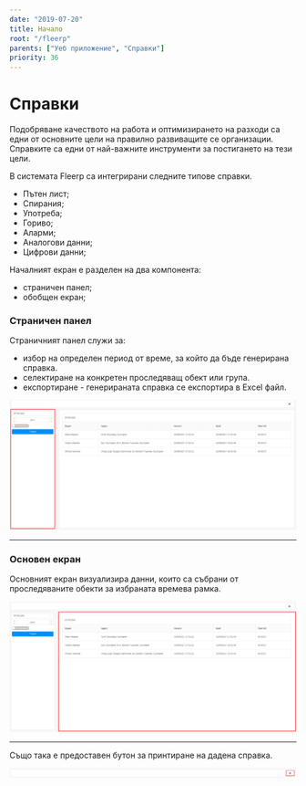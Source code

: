 ```yaml
---
date: "2019-07-20"
title: Начало
root: "/fleerp"
parents: ["Уеб приложение", "Справки"]
priority: 36
---
```


# Справки

Подобряване качеството на работа и оптимизирането на разходи
са едни от основните цели на правилно развиващите се организации.
Справките са едни от най-важните инструменти за постигането на тези цели.

В системата Fleerp са интегрирани следните типове справки.

- Пътен лист;
- Спирания;
- Употреба;
- Гориво;
- Аларми;
- Аналогови данни;
- Цифрови данни;

Началният екран е разделен на два компонента:

- страничен панел;
- обобщен екран;

### Страничен панел

Страничният панел служи за:

- избор на определен период от време, за който да бъде генерирана справка.
- селектиране на конкретен проследяващ обект или група.
- експортиране - генерираната справка се експортира в Excel файл. 

![Reports](sidebar.png)

---

### Основен екран

Основният екран визуализира данни, които са събрани от проследяваните обекти за избраната времева рамка.

![Reports](main-screen.png)

---

Също така е предоставен бутон за принтиране на дадена справка.

![Reports](print-button.png)
